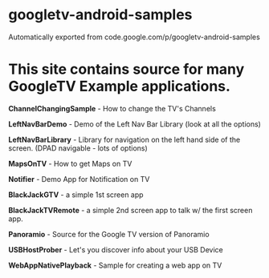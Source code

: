 # googletv-android-samples
Automatically exported from code.google.com/p/googletv-android-samples

# This site contains source for many GoogleTV Example applications.

**ChannelChangingSample** - How to change the TV's Channels

**LeftNavBarDemo** - Demo of the Left Nav Bar Library (look at all the options)

**LeftNavBarLibrary** - Library for navigation on the left hand side of the screen. (DPAD navigable - lots of options)

**MapsOnTV** - How to get Maps on TV

**Notifier** - Demo App for Notification on TV

**BlackJackGTV** - a simple 1st screen app

**BlackJackTVRemote** - a simple 2nd screen app to talk w/ the first screen app.

**Panoramio** - Source for the Google TV version of Panoramio

**USBHostProber** - Let's you discover info about your USB Device

**WebAppNativePlayback** - Sample for creating a web app on TV
